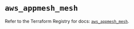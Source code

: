 # `aws_appmesh_mesh`

Refer to the Terraform Registry for docs: [`aws_appmesh_mesh`](https://registry.terraform.io/providers/hashicorp/aws/5.35.0/docs/resources/appmesh_mesh).
